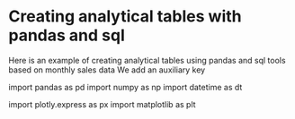 # Creating analytical tables with pandas and sql

Here is an example of creating analytical tables using pandas and sql tools based on monthly sales data
We add an auxiliary key


import pandas as pd
import numpy as np
import datetime as dt

import plotly.express as px
import matplotlib as plt